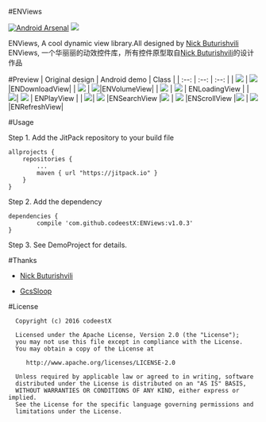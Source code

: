 #ENViews

[![Android Arsenal](https://img.shields.io/badge/Android%20Arsenal-ENViews-green.svg?style=true)](https://android-arsenal.com/details/1/4749)
[![](https://jitpack.io/v/codeestX/ENViews.svg)](https://jitpack.io/#codeestX/ENViews)

ENViews, A cool dynamic view library.All designed by [Nick Buturishvili](https://dribbble.com/nick_buturishvili
)  
ENViews, 一个华丽丽的动效控件库，所有控件原型取自[Nick Buturishvili](https://dribbble.com/nick_buturishvili
)的设计作品

#Preview
| Original design | Android demo | Class |
| :--: | :--: | :--: |
| ![](https://github.com/codeestX/ENViews/raw/master/preview/o_download.gif) | ![](https://github.com/codeestX/ENViews/raw/master/preview/download.gif) |ENDownloadView|
| ![](https://github.com/codeestX/ENViews/raw/master/preview/o_volume.gif) | ![](https://github.com/codeestX/ENViews/raw/master/preview/volume.gif)|ENVolumeView|
| ![](https://github.com/codeestX/ENViews/raw/master/preview/o_loading.gif) | ![](https://github.com/codeestX/ENViews/raw/master/preview/loading.gif)  | ENLoadingView |
| ![](https://github.com/codeestX/ENViews/raw/master/preview/o_play.gif)| ![](https://github.com/codeestX/ENViews/raw/master/preview/play.gif) | ENPlayView |
| ![](https://github.com/codeestX/ENViews/raw/master/preview/o_search.gif)| ![](https://github.com/codeestX/ENViews/raw/master/preview/search.gif) |ENSearchView
|![](https://github.com/codeestX/ENViews/raw/master/preview/o_scroll.gif) | ![](https://github.com/codeestX/ENViews/raw/master/preview/scroll.gif)  |ENScrollView
|![](https://github.com/codeestX/ENViews/raw/master/preview/o_refresh.gif)  | ![](https://github.com/codeestX/ENViews/raw/master/preview/refresh.gif)  |ENRefreshView|

#Usage

Step 1. Add the JitPack repository to your build file

	allprojects {
		repositories {
			...
			maven { url "https://jitpack.io" }
		}
	}
   
Step 2. Add the dependency

	dependencies {
	        compile 'com.github.codeestX:ENViews:v1.0.3'
	}
	
Step 3. See DemoProject for details.


#Thanks
* [Nick Buturishvili](https://dribbble.com/nick_buturishvili)

* [GcsSloop](http://www.gcssloop.com/customview/CustomViewIndex)

#License

      Copyright (c) 2016 codeestX

      Licensed under the Apache License, Version 2.0 (the "License");
      you may not use this file except in compliance with the License.
      You may obtain a copy of the License at

         http://www.apache.org/licenses/LICENSE-2.0

      Unless required by applicable law or agreed to in writing, software
      distributed under the License is distributed on an "AS IS" BASIS,
      WITHOUT WARRANTIES OR CONDITIONS OF ANY KIND, either express or implied.
      See the License for the specific language governing permissions and
      limitations under the License.

